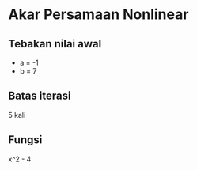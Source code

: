 # Akar Persamaan Nonlinear

## Tebakan nilai awal

- a = -1
- b = 7

## Batas iterasi

5 kali

## Fungsi

x^2 - 4
